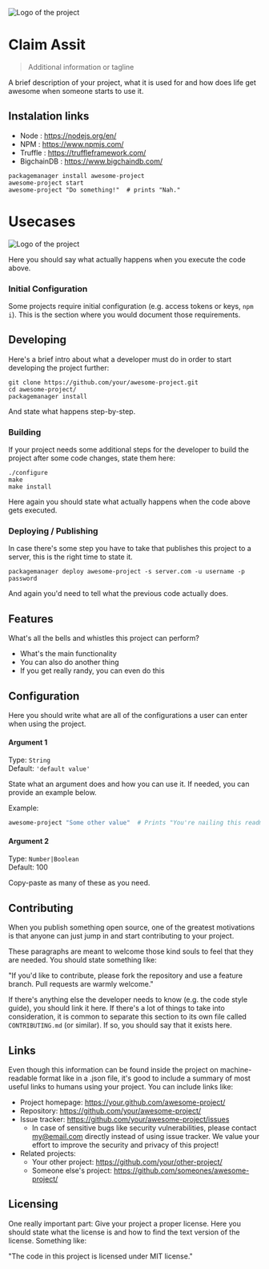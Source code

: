 ![Logo of the project](https://raw.githubusercontent.com/jehna/readme-best-practices/master/sample-logo.png)

# Claim Assit
> Additional information or tagline

A brief description of your project, what it is used for and how does life get
awesome when someone starts to use it.

## Instalation links

- Node : https://nodejs.org/en/
- NPM : https://www.npmjs.com/
- Truffle : https://truffleframework.com/
- BigchainDB : https://www.bigchaindb.com/

```shell
packagemanager install awesome-project
awesome-project start
awesome-project "Do something!"  # prints "Nah."
```
# Usecases
![Logo of the project](https://bitbucket.org/dheerajsuvarna2/blockinsurance/src/develop/readme_images/usecases.png)

Here you should say what actually happens when you execute the code above.

### Initial Configuration

Some projects require initial configuration (e.g. access tokens or keys, `npm i`).
This is the section where you would document those requirements.

## Developing

Here's a brief intro about what a developer must do in order to start developing
the project further:

```shell
git clone https://github.com/your/awesome-project.git
cd awesome-project/
packagemanager install
```

And state what happens step-by-step.

### Building

If your project needs some additional steps for the developer to build the
project after some code changes, state them here:

```shell
./configure
make
make install
```

Here again you should state what actually happens when the code above gets
executed.

### Deploying / Publishing

In case there's some step you have to take that publishes this project to a
server, this is the right time to state it.

```shell
packagemanager deploy awesome-project -s server.com -u username -p password
```

And again you'd need to tell what the previous code actually does.

## Features

What's all the bells and whistles this project can perform?
* What's the main functionality
* You can also do another thing
* If you get really randy, you can even do this

## Configuration

Here you should write what are all of the configurations a user can enter when
using the project.

#### Argument 1
Type: `String`  
Default: `'default value'`

State what an argument does and how you can use it. If needed, you can provide
an example below.

Example:
```bash
awesome-project "Some other value"  # Prints "You're nailing this readme!"
```

#### Argument 2
Type: `Number|Boolean`  
Default: 100

Copy-paste as many of these as you need.

## Contributing

When you publish something open source, one of the greatest motivations is that
anyone can just jump in and start contributing to your project.

These paragraphs are meant to welcome those kind souls to feel that they are
needed. You should state something like:

"If you'd like to contribute, please fork the repository and use a feature
branch. Pull requests are warmly welcome."

If there's anything else the developer needs to know (e.g. the code style
guide), you should link it here. If there's a lot of things to take into
consideration, it is common to separate this section to its own file called
`CONTRIBUTING.md` (or similar). If so, you should say that it exists here.

## Links

Even though this information can be found inside the project on machine-readable
format like in a .json file, it's good to include a summary of most useful
links to humans using your project. You can include links like:

- Project homepage: https://your.github.com/awesome-project/
- Repository: https://github.com/your/awesome-project/
- Issue tracker: https://github.com/your/awesome-project/issues
  - In case of sensitive bugs like security vulnerabilities, please contact
    my@email.com directly instead of using issue tracker. We value your effort
    to improve the security and privacy of this project!
- Related projects:
  - Your other project: https://github.com/your/other-project/
  - Someone else's project: https://github.com/someones/awesome-project/


## Licensing

One really important part: Give your project a proper license. Here you should
state what the license is and how to find the text version of the license.
Something like:

"The code in this project is licensed under MIT license."